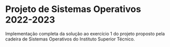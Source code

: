 # Projeto de Sistemas Operativos 2022-2023

Implementação completa da solução ao exercício 1 do projeto proposto pela cadeira de Sistemas Operativos
do Instituto Superior Técnico.